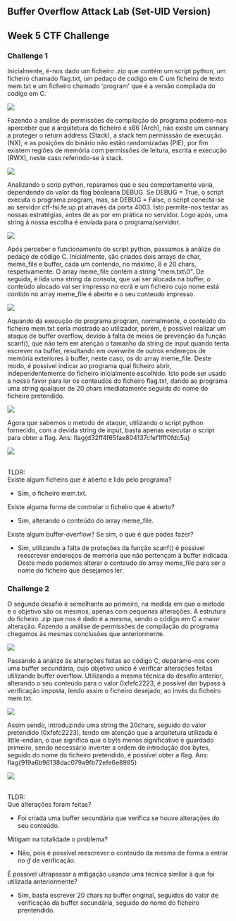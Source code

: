 ## Buffer Overflow Attack Lab (Set-UID Version)

## Week 5 CTF Challenge 
### Challenge 1
Inicialmente, é-nos dado um ficheiro .zip que contém um script python, um ficheiro chamado flag.txt, um pedaço de codigo em C
um ficheiro de texto mem.txt e um ficheiro chamado 'program' que é a versão compilada do codigo em C.

<img src="https://cdn.discordapp.com/attachments/799728570825179213/1032673693932998666/unknown.png">

Fazendo a análise de permissões de compilação do programa podemo-nos aperceber que a arquitetura do ficheiro é x86 (Arch), não existe um cannary a proteger o return address (Stack), a stack tem permisssão de execução (NX), e as posições do binário não estão randomizadas (PIE), por fim existem regiões de memória com permissões de leitura, escrita e execução (RWX), neste caso referindo-se à stack.

<img src="https://cdn.discordapp.com/attachments/799728570825179213/1032702405499965490/unknown.png">

Analizando o scrip python, reparamos que o seu comportamento varia, dependendo do valor da flag booleana DEBUG.
Se DEBUG = True, o script executa o programa program, mas, se DEBUG = False, o script conecta-se ao servidor ctf-fsi.fe.up.pt através da porta 4003. Isto permite-nos testar as nossas estratégias, antes de as por em prática no servidor. Logo após, uma string à nossa escolha é enviada para o programa/servidor.

<img src="https://cdn.discordapp.com/attachments/799728570825179213/1032673528614486046/unknown.png">

Após perceber o funcionamento do script python, passamos à análize do pedaço de código C.
Inicialmente, são criados dois arrays de char, meme_file e buffer, cada um contendo, no máximo, 8 e 20 chars, respetivamente. O array meme_file contém a string "mem.txt\0".
De seguida, é lida uma string da consola, que vai ser alocada na buffer, o conteúdo alocado vai ser impresso no ecrã e um ficheiro cujo nome está contido no array meme_file é aberto e o seu conteudo impresso.

<img src="https://cdn.discordapp.com/attachments/799728570825179213/1032698359703687299/unknown.png">

Aquando da execução do programa program, normalmente, o conteúdo do ficheiro mem.txt seria mostrado ao utilizador, porém, é possível realizar um ataque de buffer overflow, devido à falta de meios de prevenção da função scanf(), que não tem em atenção o tamanho da string de input quando tenta escrever na buffer, resultando em overwrite de outros endereços de memória exteriores à buffer, neste caso, os do array meme_file. Deste modo, é possivel indicar ao programa qual ficheiro abrir, independentemente do ficheiro inicialmente escolhido. Isto pode ser usado a nosso favor para ler os conteudos do ficheiro flag.txt, dando ao programa uma string qualquer de 20 chars imediatamente seguida do nome do ficheiro pretendido.

<img src="https://cdn.discordapp.com/attachments/799728570825179213/1032699870991110194/unknown.png">

Agora que sabemos o metodo de ataque, utilizando o script python fornecido, com a devida string de input, basta apenas executar o script para obter a flag. Ans: flag{d32ff4f65fae804137cfef1fff0fdc5a}

<img src="https://cdn.discordapp.com/attachments/799728570825179213/1032701222798508062/unknown.png">

<br> TLDR: <br>
Existe algum ficheiro que é aberto e lido pelo programa?<br>
- Sim, o ficheiro mem.txt.<br>

Existe alguma forma de controlar o ficheiro que é aberto?<br>
- Sim, alterando o conteúdo do array meme_file.<br>

Existe algum buffer-overflow? Se sim, o que é que podes fazer?<br>
- Sim, utilizando a falta de proteções da função scanf() é possivel reescrever endereços de memória que não pertençam à buffer indicada. Deste modo podemos alterar o conteudo do array meme_file para ser o nome do ficheiro que desejamos ler.

### Challenge 2

O segundo desafio é semelhante ao primeiro, na medida em que o metodo e o objetivo são os mesmos, apenas com pequenas alterações.
A estrutura do ficheiro .zip que nos é dado é a mesma, sendo o código em C a maior alteração.
Fazendo a análise de permissões de compilação do programa chegamos às mesmas conclusões que anteriormente.

<img src="https://cdn.discordapp.com/attachments/799728570825179213/1032704513112551465/unknown.png">

Passando à análize às alterações feitas ao código C, deparamo-nos com uma buffer secundária, cujo objetivo unico é verificar alterações feitas utilizando buffer overflow. Utilizando a mesma técnica do desafio anterior, alterando o seu conteúdo para o valor 0xfefc2223, é possível dar bypass à verificação imposta, lendo assim o ficheiro desejado, ao invés do ficheiro mem.txt.

<img src="https://cdn.discordapp.com/attachments/799728570825179213/1032710222453669979/unknown.png">

Assim sendo, introduzindo uma string the 20chars, seguido do valor pretendido (0xfefc2223), tendo em atenção que a arquitetura utilizada é little-endian, o que significa que o byte menos significativo é guardado primeiro, sendo necessário inverter a ordem de introdução dos bytes, seguido do nome do ficheiro pretendido, é possível obter a flag. Ans: flag{919a6b96138dac079a9fb72efe6e8985}

<img src="https://cdn.discordapp.com/attachments/799728570825179213/1032711160581070988/unknown.png">

<br> TLDR: <br>
Que alterações foram feitas?<br>
- Foi criada uma buffer secundária que verifica se houve alterações do seu conteúdo.<br>

Mitigam na totalidade o problema?<br>
- Não, pois é possível reescrever o conteúdo da mesma de forma a entrar no *if* de verificação.<br>

É possivel ultrapassar a mitigação usando uma técnica similar à que foi utilizada anteriormente?<br>
- Sim, basta escrever 20 chars na buffer original, seguidos do valor de verificação da buffer secundária, seguido do nome do ficheiro prentendido.<br>

